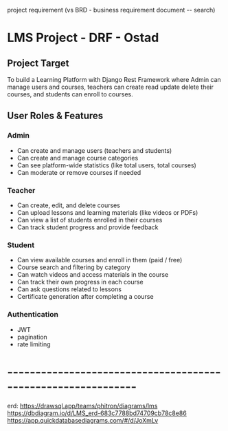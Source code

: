 project requirement (vs BRD - business requirement document -- search)
# LMS Project - DRF - Ostad

## Project Target

To build a Learning Platform with Django Rest Framework where Admin can manage users and courses, 
teachers can create read update delete their courses, and students can enroll to courses.

## User Roles & Features

### Admin

- Can create and manage users (teachers and students)
- Can create and manage course categories
- Can see platform-wide statistics (like total users, total courses)
- Can moderate or remove courses if needed

### Teacher

- Can create, edit, and delete courses
- Can upload lessons and learning materials (like videos or PDFs)
- Can view a list of students enrolled in their courses
- Can track student progress and provide feedback

### Student

- Can view available courses and enroll in them (paid / free)
- Course search and filtering by category
- Can watch videos and access materials in the course
- Can track their own progress in each course
- Can ask questions related to lessons
- Certificate generation after completing a course

### Authentication
- JWT
- pagination
- rate limiting

# -------------------------------------------------------------
erd: 
https://drawsql.app/teams/phitron/diagrams/lms
https://dbdiagram.io/d/LMS_erd-683c7788bd74709cb78c8e86
https://app.quickdatabasediagrams.com/#/d/JoXmLv
